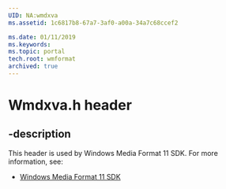 ```yaml
---
UID: NA:wmdxva
ms.assetid: 1c6817b8-67a7-3af0-a00a-34a7c68ccef2

ms.date: 01/11/2019
ms.keywords: 
ms.topic: portal
tech.root: wmformat
archived: true
---
```


# Wmdxva.h header


## -description


This header is used by Windows Media Format 11 SDK. For more information, see:

- [Windows Media Format 11 SDK](../_wmformat/index.md)

